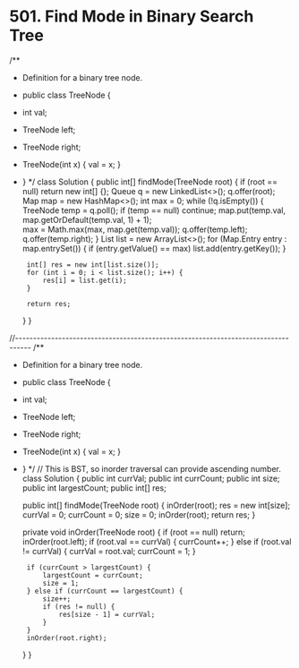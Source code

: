 # 501. Find Mode in Binary Search Tree

/\*\*

* Definition for a binary tree node.
* public class TreeNode {
* int val;
* TreeNode left;
* TreeNode right;
* TreeNode\(int x\) { val = x; }
* } \*/ class Solution { public int\[\] findMode\(TreeNode root\) { if \(root == null\) return new int\[\] {}; Queue q = new LinkedList&lt;&gt;\(\); q.offer\(root\); Map map = new HashMap&lt;&gt;\(\); int max = 0; while \(!q.isEmpty\(\)\) { TreeNode temp = q.poll\(\); if \(temp == null\) continue; map.put\(temp.val, map.getOrDefault\(temp.val, 1\) + 1\);  
  max = Math.max\(max, map.get\(temp.val\)\); q.offer\(temp.left\); q.offer\(temp.right\); } List list = new ArrayList&lt;&gt;\(\); for \(Map.Entry entry : map.entrySet\(\)\) { if \(entry.getValue\(\) == max\) list.add\(entry.getKey\(\)\); }

  ```text
   int[] res = new int[list.size()];
   for (int i = 0; i < list.size(); i++) {
       res[i] = list.get(i);
   }

   return res;
  ```

  } }

//---------------------------------------------------------------------------------- /\*\*

* Definition for a binary tree node.
* public class TreeNode {
* int val;
* TreeNode left;
* TreeNode right;
* TreeNode\(int x\) { val = x; }
* } \*/ // This is BST, so inorder traversal can provide ascending number. class Solution { public int currVal; public int currCount; public int size; public int largestCount; public int\[\] res;

  public int\[\] findMode\(TreeNode root\) { inOrder\(root\); res = new int\[size\]; currVal = 0; currCount = 0; size = 0; inOrder\(root\); return res; }

  private void inOrder\(TreeNode root\) { if \(root == null\) return; inOrder\(root.left\); if \(root.val == currVal\) { currCount++; } else if \(root.val != currVal\) { currVal = root.val; currCount = 1; }

  ```text
   if (currCount > largestCount) {
       largestCount = currCount;
       size = 1;
   } else if (currCount == largestCount) {
       size++;
       if (res != null) {
           res[size - 1] = currVal;
       }
   }
   inOrder(root.right);  
  ```

  } }

